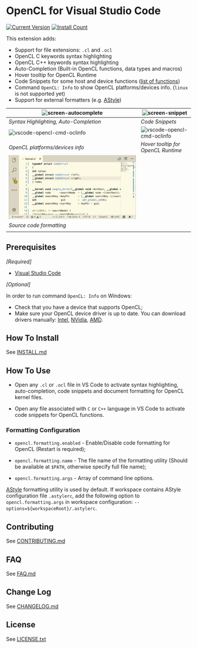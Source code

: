 # OpenCL for Visual Studio Code

[![Current Version](https://vsmarketplacebadge.apphb.com/version-short/galarius.vscode-opencl.svg)](https://marketplace.visualstudio.com/items?itemName=galarius.vscode-opencl)
[![Install Count](https://vsmarketplacebadge.apphb.com/installs/galarius.vscode-opencl.svg)](https://marketplace.visualstudio.com/items?itemName=galarius.vscode-opencl)

This extension adds:

* Support for file extensions: `.cl` and `.ocl`
* OpenCL C keywords syntax highlighting
* OpenCL C++ keywords syntax highlighting
* Auto-Completion (Built-in OpenCL functions, data types and macros)
* Hover tooltip for OpenCL Runtime
* Code Snippets for some host and device functions ([list of functions](https://raw.githubusercontent.com/Galarius/vscode-opencl/master/snippets/code.snippets.progress.md))
* Command `OpenCL: Info` to show OpenCL platforms/devices info. (`linux` is not supported yet)
* Support for external formatters (e.g. [AStyle](http://astyle.sourceforge.net))

|![screen-autocomplete](https://raw.githubusercontent.com/Galarius/vscode-opencl/master/images/vscode-opencl-autocomplete.gif)|![screen-snippet](https://raw.githubusercontent.com/Galarius/vscode-opencl/master/images/vscode-opencl-snippet.gif)|
|-|-|
|*Syntax Highlighting, Auto-Completion*|*Code Snippets*|
|![vscode-opencl-cmd-oclinfo](https://raw.githubusercontent.com/Galarius/vscode-opencl/master/images/vscode-opencl-cmd-oclinfo.gif)|![vscode-opencl-cmd-oclinfo](https://raw.githubusercontent.com/Galarius/vscode-opencl/master/images/vscode-opencl-hover.gif)|
|*OpenCL platforms/devices info*|*Hover tooltip for OpenCL Runtime*|
|![vscode-opencl-cmd-oclinfo](images/vscode-opencl-formatting.gif)||
|*Source code formatting*||
|||

## Prerequisites

*[Required]*

* [Visual Studio Code](https://code.visualstudio.com)

*[Optional]*

In order to run command `OpenCL: Info` on Windows:

* Check that you have a device that supports OpenCL;
* Make sure your OpenCL device driver is up to date. You can download drivers manually: [Intel](https://software.intel.com/en-us/articles/opencl-drivers), [NVidia](http://www.nvidia.com/Download/index.aspx), [AMD](http://support.amd.com/en-us/download).

## How To Install

See [INSTALL.md](https://github.com/Galarius/vscode-opencl/blob/master/INSTALL.md)

## How To Use

* Open any `.cl` or `.ocl` file in VS Code to activate syntax highlighting, auto-completion, code snippets and document formatting for OpenCL kernel files.

* Open any file associated with `C` or `C++` language in VS Code to activate code snippets for OpenCL functions.

### Formatting Configuration

* `opencl.formatting.enabled` - Enable/Disable code formatting for OpenCL (Restart is required);

* `opencl.formatting.name` - The file name of the formatting utility (Should be available at `$PATH`, otherwise specify full file name);

* `opencl.formatting.args` - Array of command line options.

[AStyle](http://astyle.sourceforge.net)  formatting utility is used by default. If workspace contains AStyle configuration file `.astylerc`, add the following option to `opencl.formatting.args` in workspace configuration: `--options=${workspaceRoot}/.astylerc`.


## Contributing

See [CONTRIBUTING.md](https://github.com/Galarius/vscode-opencl/blob/master/CONTRIBUTING.md)

## FAQ

See [FAQ.md](https://github.com/Galarius/vscode-opencl/blob/master/FAQ.md)

## Change Log

See [CHANGELOG.md](https://marketplace.visualstudio.com/items/galarius.vscode-opencl/changelog)

## License

See [LICENSE.txt](https://raw.githubusercontent.com/Galarius/vscode-opencl/master/LICENSE.txt)